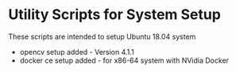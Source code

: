 # Utility Scripts for System Setup
These scripts are intended to setup Ubuntu 18.04 system

- opencv setup added - Version 4.1.1
- docker ce setup added - for x86-64 system with NVidia Docker